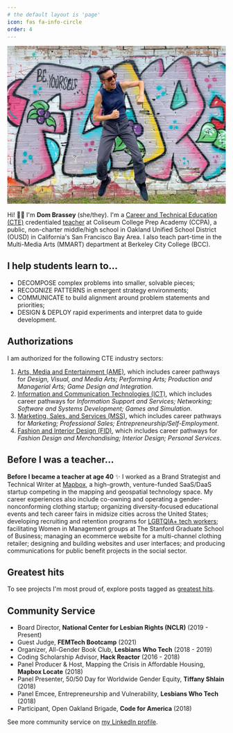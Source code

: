 ```yaml
---
# the default layout is 'page'
icon: fas fa-info-circle
order: 4
---
```


![Photo of Dom Brassey jumping up in the air.](/assets/img/th-domlet-1200.jpg)

Hi! 👋🏼 I'm **Dom Brassey** (she/they). I'm a [Career and Technical Education (CTE)](https://www.cde.ca.gov/ci/ct/sf/ctemcstandards.asp) credentialed [teacher](/posts/donorschoose/) at Coliseum College Prep Academy (CCPA), a public, non-charter middle/high school in Oakland Unified School District (OUSD) in California's San Francisco Bay Area. I also teach part-time in the Multi-Media Arts (MMART) department at Berkeley City College (BCC).

## I help students learn to...

- DECOMPOSE complex problems into smaller, solvable pieces;
- RECOGNIZE PATTERNS in emergent strategy environments;
- COMMUNICATE to build alignment around problem statements and priorities;
- DESIGN & DEPLOY rapid experiments and interpret data to guide development.

## Authorizations

I am authorized for the following CTE industry sectors:

1. [Arts, Media and Entertainment (AME)](https://www.cde.ca.gov/ci/ct/sf/documents/artsmedia.pdf), which includes career pathways for _Design, Visual, and Media Arts; Performing Arts; Production and Managerial Arts; Game Design and Integration_.
1. [Information and Communication Technologies (ICT)](https://www.cde.ca.gov/ci/ct/sf/documents/infocomtech.pdf), which includes career pathways for _Information Support and Services; Networking; Software and Systems Development; Games and Simulation_.
1. [Marketing, Sales, and Services (MSS)](https://www.cde.ca.gov/ci/ct/sf/documents/mktsalesservices.pdf), which includes career pathways for _Marketing; Professional Sales; Entrepreneurship/Self-Employment_.
1. [Fashion and Interior Design (FID)](https://www.cde.ca.gov/ci/ct/sf/documents/fashioninterior.pdf), which includes career pathways for _Fashion Design and Merchandising; Interior Design; Personal Services_.

## Before I was a teacher...

**Before I became a teacher at age 40** ✨ I worked as a Brand Strategist and Technical Writer at [Mapbox](https://mapbox.com), a high-growth, venture-funded SaaS/DaaS startup competing in the mapping and geospatial technology space. My career experiences also include co-owning and operating a gender-nonconforming clothing startup; organizing diversity-focused educational events and tech career fairs in midsize cities across the United States; developing recruiting and retention programs for [LGBTQIA+ tech workers](/posts/queer-in-tech-photos/); facilitating Women in Management groups at The Stanford Graduate School of Business; managing an ecommerce website for a multi-channel clothing retailer; designing and building websites and user interfaces; and producing communications for public benefit projects in the social sector.

## Greatest hits

To see projects I'm most proud of, explore posts tagged as [greatest hits](/tags/greatest-hits/).

## Community Service

- Board Director, **National Center for Lesbian Rights (NCLR)** (2019 - Present)
- Guest Judge, **FEMTech Bootcamp** (2021)
- Organizer, All-Gender Book Club, **Lesbians Who Tech** (2018 - 2019)
- Coding Scholarship Advisor, **Hack Reactor** (2016 - 2018)
- Panel Producer & Host, Mapping the Crisis in Affordable Housing, **Mapbox Locate** (2018)
- Panel Presenter, 50/50 Day for Worldwide Gender Equity, **Tiffany Shlain** (2018)
- Panel Emcee, Entrepreneurship and Vulnerability, **Lesbians Who Tech** (2018)
- Participant, Open Oakland Brigade, **Code for America** (2018)

See more community service on [my LinkedIn profile](https://www.linkedin.com/in/dombrassey/details/volunteering-experiences/).
